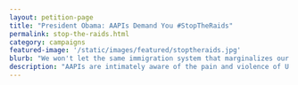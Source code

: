 ```yaml
---
layout: petition-page
title: "President Obama: AAPIs Demand You #StopTheRaids"
permalink: stop-the-raids.html
category: campaigns
featured-image: '/static/images/featured/stoptheraids.jpg'
blurb: "We won't let the same immigration system that marginalizes our communities deport Central American refugees."
description: "AAPIs are intimately aware of the pain and violence of U.S. xenophobic immigration policy. We stand with Central American refugees and call for an end to ICE raids!"
---
```

<link href='https://actionnetwork.org/css/style-embed-whitelabel.css' rel='stylesheet' type='text/css' /><script>window.yepnope || document.write('<script src="https://actionnetwork.org/includes/js/yepnope154-min.js"><\/script>');</script><script src='https://actionnetwork.org/widgets/v2/petition/president-obama-aapis-demand-you-stoptheraids?format=js&source=widget&style=full'></script><div id='can-petition-area-president-obama-aapis-demand-you-stoptheraids' style='width: 100%'><!-- this div is the target for our HTML insertion --></div>